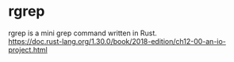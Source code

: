 # rgrep
rgrep is a mini grep command written in Rust.  
https://doc.rust-lang.org/1.30.0/book/2018-edition/ch12-00-an-io-project.html
